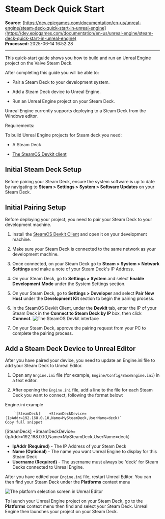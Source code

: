 # Steam Deck Quick Start

**Source:** [https://dev.epicgames.com/documentation/en-us/unreal-engine/steam-deck-quick-start-in-unreal-engine](https://dev.epicgames.com/documentation/en-us/unreal-engine/steam-deck-quick-start-in-unreal-engine)  
**Processed:** 2025-06-14 16:52:28

---

This quick-start guide shows you how to build and run an Unreal Engine project on the Valve Steam Deck.

After completing this guide you will be able to:

-   Pair a Steam Deck to your development system.
    
-   Add a Steam Deck device to Unreal Engine.
    
-   Run an Unreal Engine project on your Steam Deck.
    

Unreal Engine currently supports deploying to a Steam Deck from the Windows editor.

Requirements:

To build Unreal Engine projects for Steam deck you need:

-   A Steam Deck
    
-   [The SteamOS Devkit client](https://partner.steamgames.com/doc/steamdeck/loadgames)
    

## Initial Steam Deck Setup

Before pairing your Steam Deck, ensure the system software is up to date by navigating to **Steam > Settings > System > Software Updates** on your Steam Deck.

## Initial Pairing Setup

Before deploying your project, you need to pair your Steam Deck to your development machine.

1.  Install the [SteamOS Devkit Client](https://partner.steamgames.com/doc/steamdeck/loadgames) and open it on your development machine.
    
2.  Make sure your Steam Deck is connected to the same network as your development machine.
    
3.  Once connected, on your Steam Deck go to **Steam > System > Network Settings** and make a note of your Steam Deck's IP Address.
    
4.  On your Steam Deck, go to **Settings > System** and select **Enable Development** **Mode** under the System Settings section.
    
5.  On your Steam Deck, go to **Settings > Developer** and select **Pair New Host** under the **Development Kit** section to begin the pairing process.
    
6.  In the SteamOS Devkit Client, under the **Devkit** tab, enter the IP of your Steam Deck in the **Connect to Steam Deck by IP** box, then click **Connect**. ![The SteamOS Devkit interface](https://d1iv7db44yhgxn.cloudfront.net/documentation/images/172a2e46-43a7-4905-8b16-f26f7366da79/steam-deck-quick-start-connect-by-ip.png)
    
7.  On your Steam Deck, approve the pairing request from your PC to complete the pairing process.
    

## Add a Steam Deck Device to Unreal Editor

After you have paired your device, you need to update an Engine.ini file to add your Steam Deck to Unreal Editor.

1.  Open any `Engine.ini` file (for example, `Engine/Config/BaseEngine.ini`) in a text editor.
    
2.  After opening the `Engine.ini` file, add a line to the file for each Steam Deck you want to connect, following the format below:
    

Engine.ini example

```
	`[SteamDeck] 	+SteamDeckDevice=(IpAddr=192.168.0.10,Name=MySteamDeck,UserName=deck)`
Copy full snippet
```
\[SteamDeck\] +SteamDeckDevice=(IpAddr=192.168.0.10,Name=MySteamDeck,UserName=deck)

-   **IpAddr (Required)** \- The IP Address of your Steam Deck
-   **Name (Optional)** \- The name you want Unreal Engine to display for this Steam Deck
-   **Username (Required)** \- The username must always be 'deck' for Steam Decks connected to Unreal Engine.

After you have edited your `Engine.ini` file, restart Unreal Editor. You can then find your Steam Deck under the **Platforms** context menu

![The platform selection screen in Unreal Editor](https://d1iv7db44yhgxn.cloudfront.net/documentation/images/9e19d89c-7055-4b3a-a038-6ce024e38710/steam-deck-quick-start-platform-selection.png)

To launch your Unreal Engine project on your Steam Deck, go to the **Platforms** context menu then find and select your Steam Deck. Unreal Engine then launches your project on your Steam Deck.